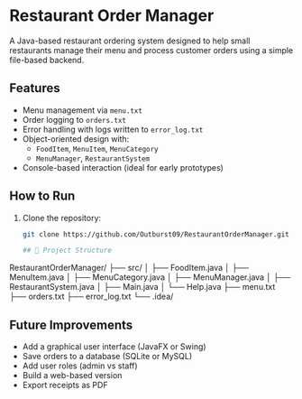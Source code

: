 # Restaurant Order Manager

A Java-based restaurant ordering system designed to help small restaurants manage their menu and process customer orders using a simple file-based backend.

##  Features

- Menu management via `menu.txt`
- Order logging to `orders.txt`
- Error handling with logs written to `error_log.txt`
- Object-oriented design with:
  - `FoodItem`, `MenuItem`, `MenuCategory`
  - `MenuManager`, `RestaurantSystem`
- Console-based interaction (ideal for early prototypes)

##  How to Run

1. Clone the repository:
   ```bash
   git clone https://github.com/Outburst09/RestaurantOrderManager.git

   ## 📂 Project Structure

RestaurantOrderManager/
├── src/
│ ├── FoodItem.java
│ ├── MenuItem.java
│ ├── MenuCategory.java
│ ├── MenuManager.java
│ ├── RestaurantSystem.java
│ ├── Main.java
│ └── Help.java
├── menu.txt
├── orders.txt
├── error_log.txt
└── .idea/

##  Future Improvements

- Add a graphical user interface (JavaFX or Swing)
- Save orders to a database (SQLite or MySQL)
- Add user roles (admin vs staff)
- Build a web-based version
- Export receipts as PDF
